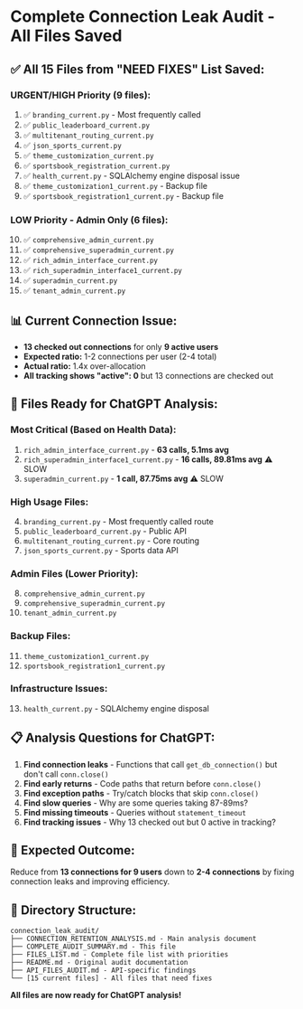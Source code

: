 # Complete Connection Leak Audit - All Files Saved

## ✅ **All 15 Files from "NEED FIXES" List Saved:**

### **URGENT/HIGH Priority (9 files):**
1. ✅ `branding_current.py` - Most frequently called
2. ✅ `public_leaderboard_current.py` 
3. ✅ `multitenant_routing_current.py`
4. ✅ `json_sports_current.py`
5. ✅ `theme_customization_current.py`
6. ✅ `sportsbook_registration_current.py`
7. ✅ `health_current.py` - SQLAlchemy engine disposal issue
8. ✅ `theme_customization1_current.py` - Backup file
9. ✅ `sportsbook_registration1_current.py` - Backup file

### **LOW Priority - Admin Only (6 files):**
10. ✅ `comprehensive_admin_current.py`
11. ✅ `comprehensive_superadmin_current.py`
12. ✅ `rich_admin_interface_current.py`
13. ✅ `rich_superadmin_interface1_current.py`
14. ✅ `superadmin_current.py`
15. ✅ `tenant_admin_current.py`

## 📊 **Current Connection Issue:**
- **13 checked out connections** for only **9 active users**
- **Expected ratio:** 1-2 connections per user (2-4 total)
- **Actual ratio:** 1.4x over-allocation
- **All tracking shows "active": 0** but 13 connections are checked out

## 🎯 **Files Ready for ChatGPT Analysis:**

### **Most Critical (Based on Health Data):**
1. `rich_admin_interface_current.py` - **63 calls, 5.1ms avg**
2. `rich_superadmin_interface1_current.py` - **16 calls, 89.81ms avg** ⚠️ SLOW
3. `superadmin_current.py` - **1 call, 87.75ms avg** ⚠️ SLOW

### **High Usage Files:**
4. `branding_current.py` - Most frequently called route
5. `public_leaderboard_current.py` - Public API
6. `multitenant_routing_current.py` - Core routing
7. `json_sports_current.py` - Sports data API

### **Admin Files (Lower Priority):**
8. `comprehensive_admin_current.py`
9. `comprehensive_superadmin_current.py`
10. `tenant_admin_current.py`

### **Backup Files:**
11. `theme_customization1_current.py`
12. `sportsbook_registration1_current.py`

### **Infrastructure Issues:**
13. `health_current.py` - SQLAlchemy engine disposal

## 📋 **Analysis Questions for ChatGPT:**

1. **Find connection leaks** - Functions that call `get_db_connection()` but don't call `conn.close()`
2. **Find early returns** - Code paths that return before `conn.close()`
3. **Find exception paths** - Try/catch blocks that skip `conn.close()`
4. **Find slow queries** - Why are some queries taking 87-89ms?
5. **Find missing timeouts** - Queries without `statement_timeout`
6. **Find tracking issues** - Why 13 checked out but 0 active in tracking?

## 🎯 **Expected Outcome:**
Reduce from **13 connections for 9 users** down to **2-4 connections** by fixing connection leaks and improving efficiency.

## 📁 **Directory Structure:**
```
connection_leak_audit/
├── CONNECTION_RETENTION_ANALYSIS.md - Main analysis document
├── COMPLETE_AUDIT_SUMMARY.md - This file
├── FILES_LIST.md - Complete file list with priorities
├── README.md - Original audit documentation
├── API_FILES_AUDIT.md - API-specific findings
└── [15 current files] - All files that need fixes
```

**All files are now ready for ChatGPT analysis!**
